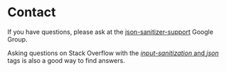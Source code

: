 # Contact

If you have questions, please ask at the
[json-sanitizer-support](https://groups.google.com/forum/#!forum/json-sanitizer-support)
Google Group.

Asking questions on Stack Overflow with the
[*input-sanitization* and *json*](http://stackoverflow.com/questions/tagged/input-sanitization+json)
tags is also a good way to find answers.
